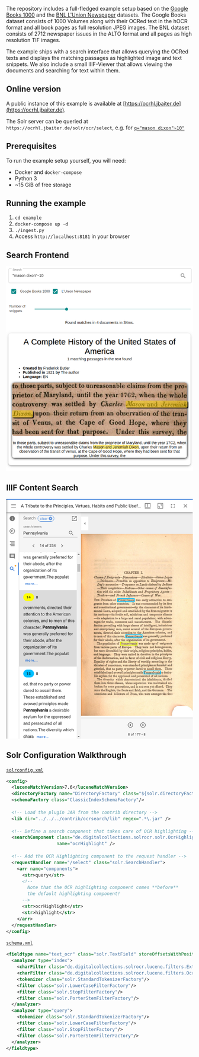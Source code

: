The repository includes a full-fledged example setup based on the [Google
Books 1000](http://yaroslavvb.blogspot.com/2011/11/google1000-dataset_09.html)
and the [BNL L'Union Newspaper](https://data.bnl.lu/data/historical-newspapers/) datasets.
The Google Books dataset consists of 1000 Volumes along with their OCRed text
in the hOCR format and all book pages as full resolution JPEG images.
The BNL dataset consists of 2712 newspaper issues in the ALTO format and all
pages as high resolution TIF images.

The example ships with a search interface that allows querying the OCRed texts and displays
the matching passages as highlighted image and text snippets. We also include a small IIIF-Viewer
that allows viewing the documents and searching for text within them.

## Online version

A public instance of this example is available at [https://ocrhl.jbaiter.de](https://ocrhl.jbaiter.de).

The Solr server can be queried at `https://ocrhl.jbaiter.de/solr/ocr/select`, e.g. for
[`q="mason dixon"~10"`](https://ocrhl.jbaiter.de/solr/ocr/select?df=ocr_text&hl.ocr.fl=ocr_text&hl.snippets=10&hl.weightMatches=true&hl=on&q=%22mason+dixon%22%7E10)


## Prerequisites

To run the example setup yourself, you will need:

- Docker and `docker-compose`
- Python 3
- ~15 GiB of free storage

## Running the example

1. `cd example`
2. `docker-compose up -d`
3. `./ingest.py`
4. Access `http://localhost:8181` in your browser

## Search Frontend

[![Search Frontend](img/example_search.png)](https://ocrhl.jbaiter.de)

## IIIF Content Search

[![IIIF Viewer with Content Search](img/example_iiifsearch.png)](https://ocrhl.jbaiter.de/viewer/?manifest=https://ocrhl.jbaiter.de/iiif/presentation/gbooks:0723/manifest&cv=page_8&q=Pennsylvania)

## Solr Configuration Walkthrough

[`solrconfig.xml`](https://github.com/dbmdz/solr-ocrhighlighting/blob/master/example/solr/cores/ocr/conf/solrconfig.xml)
```xml
<config>
  <luceneMatchVersion>7.6</luceneMatchVersion>
  <directoryFactory name="DirectoryFactory" class="${solr.directoryFactory:solr.StandardDirectoryFactory}"/>
  <schemaFactory class="ClassicIndexSchemaFactory"/>

  <!-- Load the plugin JAR from the contrib directory -->
  <lib dir="../../../contrib/ocrsearch/lib" regex=".*\.jar" />

  <!-- Define a search component that takes care of OCR highlighting -->
  <searchComponent class="de.digitalcollections.solrocr.solr.OcrHighlightComponent"
                   name="ocrHighlight" />

  <!-- Add the OCR Highlighting component to the request handler -->
  <requestHandler name="/select" class="solr.SearchHandler">
    <arr name="components">
      <str>query</str>
      <!--
        Note that the OCR highlighting component comes **before**
        the default highlighting component!
      -->
      <str>ocrHighlight</str>
      <str>highlight</str>
    </arr>
  </requestHandler>
</config>
```

[`schema.xml`](https://github.com/dbmdz/solr-ocrhighlighting/blob/master/example/solr/cores/ocr/conf/schema.xml)
```xml
<fieldtype name="text_ocr" class="solr.TextField" storeOffsetsWithPositions="true" termVectors="true">
  <analyzer type="index">
    <charFilter class="de.digitalcollections.solrocr.lucene.filters.ExternalUtf8ContentFilterFactory" />
    <charFilter class="de.digitalcollections.solrocr.lucene.filters.OcrCharFilterFactory" />
    <tokenizer class="solr.StandardTokenizerFactory"/>
    <filter class="solr.LowerCaseFilterFactory"/>
    <filter class="solr.StopFilterFactory"/>
    <filter class="solr.PorterStemFilterFactory"/>
  </analyzer>
  <analyzer type="query">
    <tokenizer class="solr.StandardTokenizerFactory"/>
    <filter class="solr.LowerCaseFilterFactory"/>
    <filter class="solr.StopFilterFactory"/>
    <filter class="solr.PorterStemFilterFactory"/>
  </analyzer>
</fieldtype>
```

